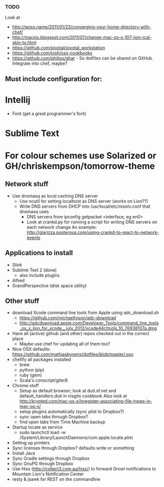 ### TODO

Look at

* http://woss.name/2011/01/23/converging-your-home-directory-with-chef/
* http://macnix.blogspot.com/2011/07/change-mac-os-x-107-lion-ical-skin-to.html
* https://github.com/pivotal/pivotal_workstation
* https://github.com/josh/osx-cookbooks
* https://github.com/philips/ghar - So dotfiles can be shared on GitHub. Integrate into chef, maybe? 


## Must include configuration for:

# Intellij
* Font (get a great programmer's font)

# Sublime Text
# For colour schemes use Solarized or GH/chriskempson/tomorrow-theme


## Network stuff

* Use dnsmasq as local caching DNS server 
  * Use ncutil for setting localhost as DNS server (works on Lion??)
  * Write DNS servers from DHCP into /usr/local/etc/resolv.conf that dnsmasq uses
    * DNS servers from ipconfig getpacket <interface, eg en0>
    * Look at crankd.py for running a script for writing DNS servers on each network change
      An example: http://glarizza.posterous.com/using-crankd-to-react-to-network-events

## Applications to install

* Slink
* Sublime Text 2 (done)
  * also include plugins
* Alfred
* GrandPerspective (disk space utility)

## Other stuff

* download Xcode command line tools from Apple using adc_download.sh
  * https://github.com/michaeltyson/adc-download
  * http://adcdownload.apple.com/Developer_Tools/command_line_tools_os_x_lion_for_xcode__july_2012/xcode44cltools_10_76938107a.dmg
* Have all (active) github (and other) repos checked out in the correct place
	* Maybe use chef for updating all of them too?
* Nice OSX defaults: https://github.com/mathiasbynens/dotfiles/blob/master/.osx
* chefify all packages installed
  * brew
  * python (pip)
  * ruby (gem)
  * Scala's conscript/giter8
* Chrome stuff
  * Setup as default browser; look at duti.sf.net and default_handlers.duti in nisgits cookbook
    Also look at http://krypted.com/mac-os-x/lsregister-associating-file-types-in-mac-os-x/
  * setup plugins automatically (sync plist to Dropbox?)
  * sync open tabs through Dropbox?
  * find open tabs from Time Machine backup
* Startup locate as service
  * sudo launchctl load -w /System/Library/LaunchDaemons/com.apple.locate.plist
* Setting up printers
* Sync licenses through Dropbox? defaults write or something
* Install Java
* Sync Gradle settings through Dropbox
* Sync GnuPG through Dropbox
* Use Hiss (http://collect3.com.au/hiss/) to forward Growl notifications to Mountain Lion's Notification Center
* resty & jsawk for REST on the commandline
